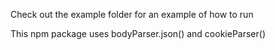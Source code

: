 
Check out the example folder for an example of how to run

This npm package uses bodyParser.json() and cookieParser()
